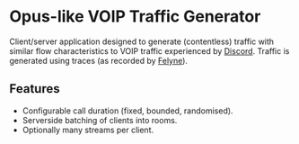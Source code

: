# Opus-like VOIP Traffic Generator

Client/server application designed to generate (contentless) traffic with similar flow characteristics to VOIP traffic experienced by [Discord](https://discord.gg).
Traffic is generated using traces (as recorded by [Felyne](https://github.com/felixmcfelix/felyne-bot)).

## Features
 * Configurable call duration (fixed, bounded, randomised).
 * Serverside batching of clients into rooms.
 * Optionally many streams per client.